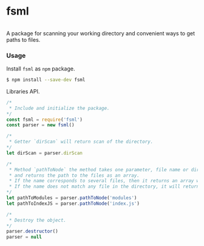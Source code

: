 # fsml
######
A package for scanning your working directory and convenient ways to get paths to files.

### Usage
Install `fsml` as `npm` package.
```bash
$ npm install --save-dev fsml
```

Libraries API.
```js
/*
 * Include and initialize the package.
*/
const fsml = require('fsml')
const parser = new fsml()

/*
 * Getter `dirScan` will return scan of the directory. 
*/
let dirScan = parser.dirScan 

/*
 * Method `pathToNode` the method takes one parameter, file name or directory,
 * and returns the path to the files as an array.
 * If the name corresponds to several files, then it returns an array with paths.
 * If the name does not match any file in the directory, it will return an empty array.
*/
let pathToModules = parser.pathToNode('modules')
let pathToIndexJS = parser.pathToNode('index.js')

/*
 * Destroy the object.
*/
parser.destructor()
parser = null
```
